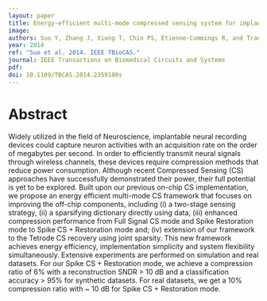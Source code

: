 ```yaml
---
layout: paper
title: Energy-efficient multi-mode compressed sensing system for implantable neural recordings
image:
authors: Suo Y, Zhang J, Xiong T, Chin PS, Etienne-Cummings R, and Tran TD.
year: 2014
ref: "Suo et al. 2014. IEEE TBioCAS."
journal: IEEE Transactions on Biomedical Circuits and Systems
pdf:
doi: 10.1109/TBCAS.2014.2359180s
---
```


# Abstract
Widely utilized in the field of Neuroscience, implantable neural recording devices could capture neuron activities with an acquisition rate on the order of megabytes per second. In order to efficiently transmit neural signals through wireless channels, these devices require compression methods that reduce power consumption. Although recent Compressed Sensing (CS) approaches have successfully demonstrated their power, their full potential is yet to be explored. Built upon our previous on-chip CS implementation, we propose an energy efficient multi-mode CS framework that focuses on improving the off-chip components, including (i) a two-stage sensing strategy, (ii) a sparsifying dictionary directly using data, (iii) enhanced compression performance from Full Signal CS mode and Spike Restoration mode to Spike CS + Restoration mode and; (iv) extension of our framework to the Tetrode CS recovery using joint sparsity. This new framework achieves energy efficiency, implementation simplicity and system flexibility simultaneously. Extensive experiments are performed on simulation and real datasets. For our Spike CS + Restoration mode, we achieve a compression ratio of 6% with a reconstruction SNDR > 10 dB and a classification accuracy > 95% for synthetic datasets. For real datasets, we get a 10% compression ratio with ~ 10 dB for Spike CS + Restoration mode.
